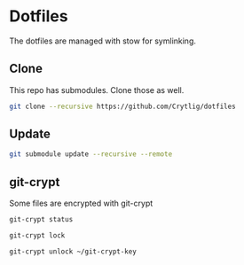 # Dotfiles

The dotfiles are managed with stow for symlinking.


## Clone

This repo has submodules. Clone those as well.

```bash
git clone --recursive https://github.com/Crytlig/dotfiles
```

## Update

```bash
git submodule update --recursive --remote
```


## git-crypt

Some files are encrypted with git-crypt

```bash
git-crypt status
```

```bash
git-crypt lock
```

```bash
git-crypt unlock ~/git-crypt-key
```




